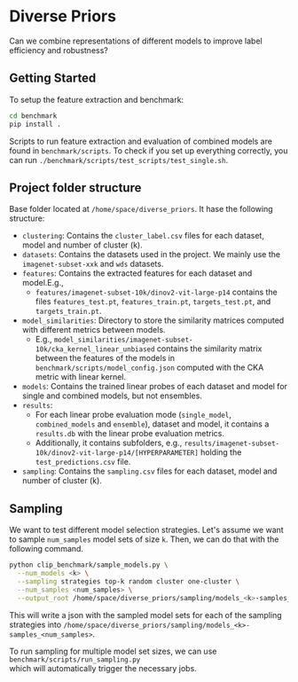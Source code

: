 # Diverse Priors

Can we combine representations of different models to improve label efficiency and robustness?

## Getting Started

To setup the feature extraction and benchmark:

```bash
cd benchmark
pip install .
```

Scripts to run feature extraction and evaluation of combined models are found in `benchmark/scripts`.
To check if you set up everything correctly, you can run `./benchmark/scripts/test_scripts/test_single.sh`.


## Project folder structure
Base folder located at `/home/space/diverse_priors`. It hase the following structure:
- `clustering`: Contains the `cluster_label.csv` files for each dataset, model and number of cluster (k).
- `datasets`: Contains the datasets used in the project. We mainly use the `imagenet-subset-xxk` and `wds` datasets.
- `features`: Contains the extracted features for each dataset and model.E.g.,
  - `features/imagenet-subset-10k/dinov2-vit-large-p14` contains the files `features_test.pt`, `features_train.pt`, `targets_test.pt`, and `targets_train.pt`.
- `model_similarities`: Directory to store the similarity matrices computed with different metrics between models.
  - E.g., `model_similarities/imagenet-subset-10k/cka_kernel_linear_unbiased` contains the similarity matrix between the features of the models in `benchmark/scripts/model_config.json` computed with the CKA metric with linear kernel.
- `models`: Contains the trained linear probes of each dataset and model for single and combined models, but not ensembles.
- `results`: 
  - For each linear probe evaluation mode (`single_model`, `combined_models` and `ensemble`), dataset and model, it contains a `results.db` with the linear probe evaluation metrics.
  - Additionally, it contains subfolders, e.g., `results/imagenet-subset-10k/dinov2-vit-large-p14/[HYPERPARAMETER]` holding the `test_predictions.csv` file. 
- `sampling`: Contains the `sampling.csv` files for each dataset, model and number of cluster (k).


## Sampling

We want to test different model selection strategies.
Let's assume we want to sample `num_samples` model sets of size `k`.
Then, we can do that with the following command.

```bash
python clip_benchmark/sample_models.py \
  --num_models <k> \
  --sampling strategies top-k random cluster one-cluster \
  --num_samples <num_samples> \
  --output_root /home/space/diverse_priors/sampling/models_<k>-samples_<num_samples>
```

This will write a json with the sampled model sets for each of the sampling strategies into
`/home/space/diverse_priors/sampling/models_<k>-samples_<num_samples>`.

To run sampling for multiple model set sizes, we can use `benchmark/scripts/run_sampling.py` \
which will automatically trigger the necessary jobs.

